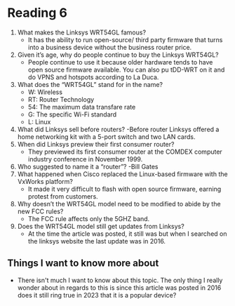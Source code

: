 # Reading 6 

1. What makes the Linksys WRT54GL famous?
   - It has the ability  to run open-source/ third party firmware that turns into a business device without the business router price. 
2. Given it’s age, why do people continue to buy the Linksys WRT54GL?
   - People continue to use it because older hardware tends to have open source firmware available. You can also pu tDD-WRT on it and do VPNS and hotspots according to La Duca.
3. What does the “WRT54GL” stand for in the name?
   - W: Wireless
   - RT: Router Technology
   - 54: The maximum data transfare rate
   - G: The specific Wi-Fi standard
   - L: Linux
4. What did Linksys sell before routers?
   -Before router Linksys offered a home networking kit with a 5-port switch and two LAN cards.
5. When did Linksys preview their first consumer router?
   - They previewed its first consumer router at the COMDEX computer industry conference in November 1999.
6. Who suggested to name it a “router”?
   -Bill Gates 
7. What happened when Cisco replaced the Linux-based firmware with the VxWorks platform?
    - It made it very difficult to flash with open source firmware, earning protest from customers.
8. Why doesn’t the WRT54GL model need to be modified to abide by the new FCC rules?
    - The FCC rule affects only the 5GHZ band. 
9. Does the WRT54GL model still get updates from Linksys?
    - At the time the article was posted, it still was but when I searched on the linksys website the last update was in 2016.
  
## Things I want to know more about 
  - There isn't much I want to know about this topic. The only thing I really wonder about in regards to this is since this article was posted in 2016 does it still ring true in 2023 that it is a popular device? 
